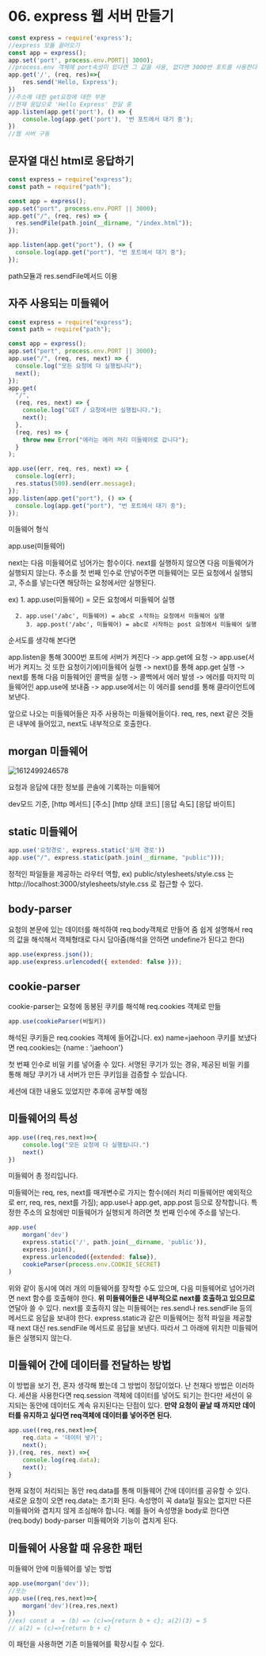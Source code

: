 #  06. express 웹 서버 만들기



```javascript
const express = require('express');
//express 모듈 끌어오기
const app = express();
app.set('port', process.env.PORT|| 3000);
//process.env 객체에 port속성이 있다면 그 값을 사용, 없다면 3000번 포트를 사용한다
app.get('/', (req, res)=>{
    res.send('Hello, Express');
})
//주소에 대한 get요청에 대한 부분
//현재 응답으로 'Hello Express' 전달 중
app.listen(app.get('port'), () => {
    console.log(app.get('port'), '번 포트에서 대기 중');
})
//웹 서버 구동
```

## 문자열 대신 html로 응답하기

```javascript
const express = require("express");
const path = require("path");

const app = express();
app.set("port", process.env.PORT || 3000);
app.get("/", (req, res) => {
  res.sendFile(path.join(__dirname, "/index.html"));
});

app.listen(app.get("port"), () => {
  console.log(app.get("port"), "번 포트에서 대기 중");
});

```

path모듈과 res.sendFile메서드 이용

## 자주 사용되는 미들웨어

```javascript
const express = require("express");
const path = require("path");

const app = express();
app.set("port", process.env.PORT || 3000);
app.use("/", (req, res, next) => {
  console.log("모든 요청에 다 실행됩니다");
  next();
});
app.get(
  "/",
  (req, res, next) => {
    console.log("GET / 요청에서만 실행됩니다.");
    next();
  },
  (req, res) => {
    throw new Error("에러는 에러 처리 미들웨어로 갑니다");
  }
);

app.use((err, req, res, next) => {
  console.log(err);
  res.status(500).send(err.message);
});
app.listen(app.get("port"), () => {
  console.log(app.get("port"), "번 포트에서 대기 중");
});
```

미들웨어 형식

app.use(미들웨어)

next는 다음 미들웨어로 넘어가는 함수이다. next를 실행하지 않으면 다음 미들웨어가 실행되지 않는다.
주소를 첫 번째 인수로 안넣어주면 미들웨어는 모든 요청에서 실행되고, 주소를 넣는다면 해당하는 요청에서만 실행된다.

ex) 1. app.use(미들웨어) = 모든 요청에서 미들웨어 실행

   	  2. app.use('/abc', 미들웨어) = abc로 ㅅ작하는 요청에서 미들웨어 실행
         3. app.post('/abc', 미들웨어) = abc로 시작하는 post 요청에서 미들웨어 실행

순서도를 생각해 본다면

app.listen을 통해 3000번 포트에 서버가 켜진다 -> app.get에 요청 -> app.use(서버가 켜지느 것 또한 요청이기에)미들웨어 실행 -> next()를 통해 app.get 실행 -> next를 통해 다음 미들웨어인 콜백을 실행 -> 콜백에서 에러 발생 -> 에러를 마지막 미들웨어인 app.use에 보내줌 -> app.use에서는 이 에러를 send를 통해 클라이언트에 보낸다.

앞으로 나오는 미들웨어들은 자주 사용하는 미들웨어들이다. req, res, next 같은 것들은 내부에 들어있고, next도 내부적으로 호출한다. 

## morgan 미들웨어

![1612499246578](C:\Users\user\AppData\Roaming\Typora\typora-user-images\1612499246578.png)

요청과 응답에 대한 정보를 콘솔에 기록하는 미들웨어

dev모드 기준, [http 메서드] [주소] [http 상태 코드] [응답 속도] [응답 바이트]

## static 미들웨어

```javascript
app.use('요청경로', express.static('실제 경로'))
app.use("/", express.static(path.join(__dirname, "public")));
```

정적인 파일들을 제공하는 라우터 역할,
ex) public/stylesheets/style.css 는 http://localhost:3000/stylesheets/style.css 로 접근할 수 있다.

## body-parser

요청의 본문에 있는 데이터를 해석하여 req.body객체로 만들어 줌
쉽게 설명해서 req의 값을 해석해서 객체형태로 다시 담아줌(해석을 안하면 undefine가 된다고 한다)

```javascript
app.use(express.json());
app.use(express.urlencoded({ extended: false }));
```

## cookie-parser

cookie-parser는 요청에 동봉된 쿠키를 해석해 req.cookies 객체로 만듦

```javascript
app.use(cookieParser(비밀키))
```

해석된 쿠키들은 req.cookies 객체에 들어갑니다.
ex) name=jaehoon 쿠키를 보냈다면 req.cookies는 {name : 'jaehoon'}

첫 번째 인수로 비밀 키를 넣어줄 수 있다. 서명된 쿠기가 있는 경유, 제공된 비밀 키를 통해 해당 쿠키가 내 서버가 만든 쿠키임을 검증할 수 있습니다.

세션에 대한 내용도 있었지만  추후에 공부할 예정

## 미들웨어의 특성

```javascript
app.use((req,res,next)=>{
	console.log("모든 요청에 다 실행됩니다.")
	next()
})
```

미들웨어 총 정리입니다.

미들웨어는 req, res, next를 매개변수로 가지는 함수(에러 처리 미들웨어만 예외적으로 err, req, res, next를 가짐);
app.use나 app.get, app.post 등으로 장착합니다. 특정한 주소의 요청에만 미들웨어가 실행되게 하려면 첫 번째 인수에 주소를 넣는다.

```javascript
app.use(
	morgan('dev')
	express.static('/', path.join(__dirname, 'public')),
	express.join(),
	express.urlencoded({extended: false}),
	cookieParser(process.env.COOKIE_SECRET)
)
```

위와 같이 동시에 여러 개의 미들웨어를 장착할 수도 있으며, 다음 미들웨어로 넘어가려면 next 함수를 호출해야 한다.
**위 미들웨어들은 내부적으로 next를 호출하고 있으므로** 연달아 쓸 수 있다.
next를 호출하지 않는 미들웨어는 res.send나 res.sendFile 등의 메서드로 응답을 보내야 한다.
express.static과 같은 미들웨어는 정적 파일을 제공할 때 next 대신 res.sendFile 메서드로 응답을 보낸다.
따라서 그 아래에 위치한 미들웨어들은 실행되지 않는다.

## 미들웨어 간에 데이터를 전달하는 방법

이 방법을 보기 전, 혼자 생각해 봤는데  그 방법이 정답이었다. 난 천재다
방법은 이러하다.
세션을 사용한다면 req.session 객체에 데이터를 넣어도 되기는 한다만 세션이 유지되는 동안에 데이터도 계속 유지된다는 단점이 있다. **만약 요청이 끝날 때 까지만 데이터를 유지하고 싶다면 req객체에 데이터를 넣어주면 된다.**

```javascript
app.use((req,res,next)=>{
	req.data = '데이터 넣기';
	next();
}),(req, res, next) =>{
	console.log(req.data);
	next();
}
```

현재 요청이 처리되는 동안 req.data를 통해 미들웨어 간에 데이터를 공유할 수 있다. 새로운 요청이 오면 req.data는 초기화 된다. 속성명이 꼭 data일 필요는 없지만 다른 미들웨어와 겹치지 않게 조심해야 합니다.  예를 들어 속성명을 body로 한다면 (req.body) body-parser 미들웨어와 기능이 겹치게 된다.

## 미들웨어 사용할 때 유용한 패턴

미들웨어 안에 미들웨어를 넣는 방법

```javascript
app.use(morgan('dev'));
//또는
app.use((req,res,next)=>{
	morgan('dev')(rea,res,next)
})
//ex) const a  = (b) => (c)=>{return b + c}; a(2)(3) = 5
// a(2) = (c)=>{return b + c}
```

이 패턴을 사용하면 기존 미들웨어를 확장시킬 수 있다.
